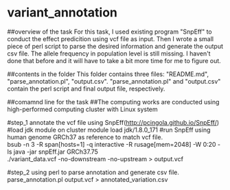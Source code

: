 # variant_annotation

##overview of the task
For this task, I used existing program "SnpEff" to conduct the effect predicition 
using vcf file as input. Then I wrote a small piece of perl script to parse the desired 
information and generate the output csv file. The allele frequency in population level is still missing.
I haven't done that before and it will have to take a bit more time for me to figure out.

##contents in the folder
This folder contains three files: "README.md", "parse_annotation.pl", "output.csv". "parse_annotation.pl" and 
"output.csv" contain the perl script and final output file, respectively.

##comamnd line for the task
##The computing works are conducted using high-performed computing cluster with Linux system

#step_1 annotate the vcf file using SnpEff(http://pcingola.github.io/SnpEff/)
#load jdk module on cluster
module load jdk/1.8.0_171
#run SnpEff using human genome GRCh37 as reference to match vcf file.  
bsub -n 3 -R span[hosts=1] -q interactive -R rusage[mem=2048] -W 0:20 -Is java -jar snpEff.jar GRCh37.75 \
./variant_data.vcf -no-downstream -no-upstream > output.vcf

#step_2 using perl to parse annotation and generate csv file.
parse_annotation.pl output.vcf > annotated_variation.csv




